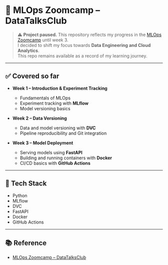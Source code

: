 
# 🚀 MLOps Zoomcamp – DataTalksClub

> ⚠️ **Project paused.** This repository reflects my progress in the [MLOps Zoomcamp](https://github.com/DataTalksClub/mlops-zoomcamp) until week 3.  
> I decided to shift my focus towards **Data Engineering and Cloud Analytics**.  
> This repo remains available as a record of my learning journey.

---

## ✅ Covered so far

- **Week 1 – Introduction & Experiment Tracking**
  - Fundamentals of MLOps
  - Experiment tracking with **MLflow**
  - Model versioning basics

- **Week 2 – Data Versioning**
  - Data and model versioning with **DVC**
  - Pipeline reproducibility and Git integration

- **Week 3 – Model Deployment**
  - Serving models using **FastAPI**
  - Building and running containers with **Docker**
  - CI/CD basics with **GitHub Actions**

---

## 🔧 Tech Stack

- Python
- MLflow
- DVC
- FastAPI
- Docker
- GitHub Actions

---

## 📚 Reference

- [MLOps Zoomcamp – DataTalksClub](https://github.com/DataTalksClub/mlops-zoomcamp)
